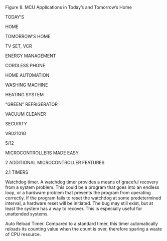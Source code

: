 Figure 8. MCU Applications in Today’s and Tomorrow’s Home

TODAY’S

HOME

TOMORROW’S HOME

TV SET, VCR

ENERGY MANAGEMENT

CORDLESS PHONE

HOME AUTOMATION

WASHING MACHINE

HEATING SYSTEM

"GREEN" REFRIGERATOR

VACUUM CLEANER

SECURITY

VR02101G

5/12

MICROCONTROLLERS MADE EASY

2 ADDITIONAL MICROCONTROLLER FEATURES

2.1 TIMERS

Watchdog timer. A watchdog timer provides a means of graceful recovery from a system problem. This could be a program that goes into an endless loop, or a hardware problem that prevents the program from operating correctly. If the program fails to reset the watchdog at some predetermined interval, a hardware reset will be initiated. The bug may still exist, but at least the system has a way to recover. This is especially useful for unattended systems.

Auto Reload Timer. Compared to a standard timer, this timer automatically reloads its counting value when the count is over, therefore sparing a waste of CPU resource.